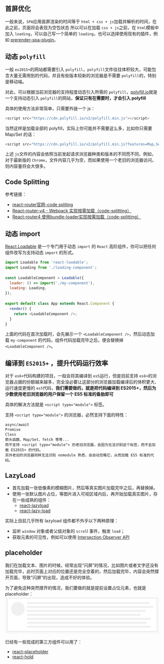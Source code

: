 ## 首屏优化

一般来说，`SPA`应用首屏渲染的时间等于 `html + css + js`加载并解析的时间，在此之前，页面将会表现为空包状态
所以可以在加载 `css + js`之前，在 `html`模板中加入 `loading`，可以自己写一个简单的 `loading`，也可以选择使用现有的插件，例如 [prerender-spa-plugin](https://github.com/chrisvfritz/prerender-spa-plugin)。

## 动态 `polyfill`

一般 `es2015+`的网站都需要引入 `polyfill`，`polyfill`文件往往体积较大，可能包含大量无需用到的代码，并且有些版本较新的浏览器是不需要 `polyfill`的，特别是移动端。

对此，可以根据当前浏览器的支持程度动态引入所需的 `polyfill`，[polyfill.io](https://polyfill.io/v2/docs/)就是一个支持动态引入 `polyfill`的网站，**保证只有在需要时，才会引入 polyfill**

具体的使用方法非常简单，只需要外链一个 js：
```js
<script src="https://cdn.polyfill.io/v2/polyfill.min.js"></script>
```

当然这样是加载全部的 polyfill，实际上你可能并不需要这么多，比如你只需要 Map/Set 的话：
```js
<script src="https://cdn.polyfill.io/v2/polyfill.min.js?features=Map,Set"></script>
```

上述 `js`文件的内容会依照当前发起请求浏览器种类和版本的不同而不同，例如，对于最新版的 `Chrome`，文件内容几乎为空，而如果使用一个老旧的浏览器访问，则内容量将会大很多。

## Code Splitting

参考链接：
- [react-router官网-code spliting](https://reacttraining.com/react-router/web/guides/code-splitting)
- [React-router-v4 - Webpack 实现按需加载（code-splitting）](https://blog.csdn.net/mjzhang1993/article/details/79094594)
- [React-router4 使用bundle-loader实现按需加载（code-splitting）](https://blog.csdn.net/dknightl/article/details/79261867)

## 动态 import

[React Loadable](https://github.com/jamiebuilds/react-loadable) 是一个专门用于动态 `import` 的 `React` 高阶组件，你可以把任何组件改写为支持动态 `import` 的形式。

```js
import Loadable from 'react-loadable';
import Loading from './loading-component';

const LoadableComponent = Loadable({
  loader: () => import('./my-component'),
  loading: Loading,
});

export default class App extends React.Component {
  render() {
    return <LoadableComponent />;
  }
}
```

上面的代码在首次加载时，会先展示一个 `<LoadableComponent />`，然后动态加载 `my-component` 的代码，组件代码加载完毕之后，便会替换掉 `<LoadableComponent />`。

## 编译到 `ES2015+` ，提升代码运行效率

对于 `es6+`代码构建的项目，一般会将其编译到 `es5`运行，但是目前支持 `es6+`的浏览器占据的份额越来越多，完全没必要让这部分的浏览器加载编译后的体积更大、运行速度更慢的 `es5`代码，**我们需要做的，就是把代码编译到 ES2015+，然后为少数使用老旧浏览器的用户保留一个 ES5 标准的备胎即可**

具体的解决方法就是 `<script type="module">` 标签。

支持 `<script type="module">` 的浏览器，必然支持下面的特性：
```
async/await
Promise
Class
箭头函数、Map/Set、fetch 等等...
而不支持 <script type="module"> 的老旧浏览器，会因为无法识别这个标签，而不去加载 ES2015+ 的代码。
另外老旧的浏览器同样无法识别 nomodule 熟悉，会自动忽略它，从而加载 ES5 标准的代码。
```

## LazyLoad

- 首先加载一张低像素的模糊图片，然后等真实图片加载完毕之后，再替换掉。
- 使用一张默认图片占位，等图片进入可视区域内后，再开始加载真实图片，存在一些成熟的组件：
  * [react-lazyload](https://github.com/jasonslyvia/react-lazyload)
  * [react-lazy-load](https://github.com/loktar00/react-lazy-load)

实际上目前几乎所有 lazyload 组件都不外乎以下两种原理：
- 监听 `window` 对象或者父级对象的 `scrol`l 事件，触发 `load`；
- 获取元素的可见性，例如可以使用 [Intersection Observer API](http://www.ruanyifeng.com/blog/2016/11/intersectionobserver_api.html)

## placeholder

我们在加载文本、图片的时候，经常出现“闪屏”的情况，比如图片或者文字还没有加载完毕，此时页面上对应的位置还是完全空着的，然后加载完毕，内容会突然撑开页面，导致“闪屏”的出现，造成不好的体验。

为了避免这种突然撑开的情况，我们要做的就是提前设置占位元素，也就是 placeholder：
![img](img/1.png)

已经有一些现成的第三方组件可以用了：
- [react-placeholder](https://github.com/buildo/react-placeholder)
- [react-hold](https://github.com/buildo/react-placeholder)

